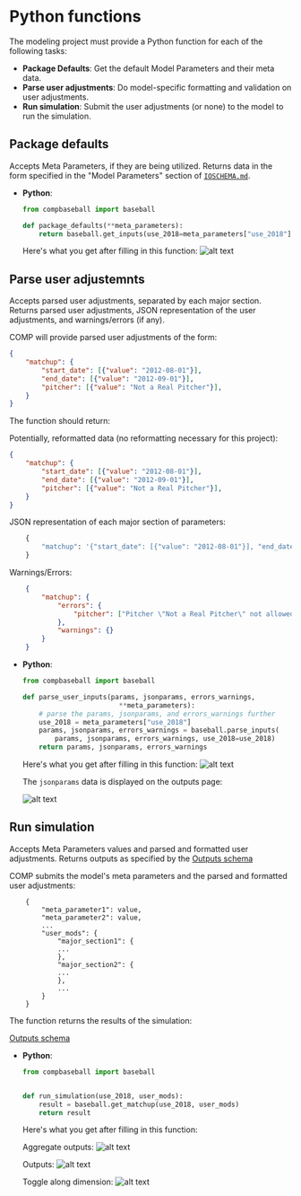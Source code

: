 # Python functions

The modeling project must provide a Python function for each of the following tasks:
- **Package Defaults**: Get the default Model Parameters and their meta data.
- **Parse user adjustments**: Do model-specific formatting and validation on user adjustments.
- **Run simulation**: Submit the user adjustments (or none) to the model to run the simulation.

Package defaults
----------------------

Accepts Meta Parameters, if they are being utilized. Returns data in the form specified in the "Model Parameters" section of [`IOSCHEMA.md`](IOSCHEMA.md).

- **Python**:
    ```python
    from compbaseball import baseball

    def package_defaults(**meta_parameters):
        return baseball.get_inputs(use_2018=meta_parameters["use_2018"])
    ```

    Here's what you get after filling in this function:
    ![alt text](https://user-images.githubusercontent.com/9206065/51710288-a3152a80-1ff6-11e9-8dcb-16f39f7e9e66.png)

Parse user adjustemnts
----------------------
Accepts parsed user adjustments, separated by each major section. Returns parsed user adjustments, JSON representation of the user adjustments, and warnings/errors (if any).

COMP will provide parsed user adjustments of the form:

```json
{
    "matchup": {
        "start_date": [{"value": "2012-08-01"}],
        "end_date": [{"value": "2012-09-01"}],
        "pitcher": [{"value": "Not a Real Pitcher"}],
    }
}
```

The function should return:

Potentially, reformatted data (no reformatting necessary for this project):

```json
{
    "matchup": {
        "start_date": [{"value": "2012-08-01"}],
        "end_date": [{"value": "2012-09-01"}],
        "pitcher": [{"value": "Not a Real Pitcher"}],
    }
}
```

JSON representation of each major section of parameters:

```python
    {
        "matchup": '{"start_date": [{"value": "2012-08-01"}], "end_date": [{"value": "2012-09-01"}], "pitcher": [{"value": "Not a Real Pitcher"}]}'
    }
```

Warnings/Errors:

```json
    {
        "matchup": {
            "errors": {
                "pitcher": ["Pitcher \"Not a Real Pitcher\" not allowed"]
            },
            "warnings": {}
        }
    }
```

- **Python**:
    ```python
    from compbaseball import baseball

    def parse_user_inputs(params, jsonparams, errors_warnings,
                            **meta_parameters):
        # parse the params, jsonparams, and errors_warnings further
        use_2018 = meta_parameters["use_2018"]
        params, jsonparams, errors_warnings = baseball.parse_inputs(
            params, jsonparams, errors_warnings, use_2018=use_2018)
        return params, jsonparams, errors_warnings
    ```

    Here's what you get after filling in this function:
    ![alt text](https://user-images.githubusercontent.com/9206065/51710289-a3152a80-1ff6-11e9-975d-ba3dfc2b35e9.png)

    The `jsonparams` data is displayed on the outputs page:

    ![alt text](https://user-images.githubusercontent.com/9206065/51710291-a3152a80-1ff6-11e9-8c0d-7a41f8966350.png)

Run simulation
----------------

Accepts Meta Parameters values and parsed and formatted user adjustments. Returns outputs as specified by the [Outputs schema](IOSCHEMA.md)

COMP submits the model's meta parameters and the parsed and formatted user adjustments:
```
    {
        "meta_parameter1": value,
        "meta_parameter2": value,
        ...
        "user_mods": {
            "major_section1": {
            ...
            },
            "major_section2": {
            ...
            },
            ...
        }
    }
```

The function returns the results of the simulation:

[Outputs schema](IOSCHEMA.md)

- **Python**:
    ```python
    from compbaseball import baseball


    def run_simulation(use_2018, user_mods):
        result = baseball.get_matchup(use_2018, user_mods)
        return result
    ```

    Here's what you get after filling in this function:

    Aggregate outputs:
    ![alt text](https://user-images.githubusercontent.com/9206065/51710292-a3152a80-1ff6-11e9-9640-661aabd5d76f.png)

    Outputs:
    ![alt text](https://user-images.githubusercontent.com/9206065/51710347-dbb50400-1ff6-11e9-8f28-1c4e5b802fbf.png)

    Toggle along dimension:
    ![alt text](https://user-images.githubusercontent.com/9206065/51710310-baecae80-1ff6-11e9-933a-6308a8baf293.png)